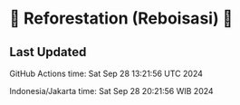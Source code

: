 
# 🌳 Reforestation (Reboisasi) 🌲

## Last Updated

GitHub Actions time: Sat Sep 28 13:21:56 UTC 2024

Indonesia/Jakarta time: Sat Sep 28 20:21:56 WIB 2024
